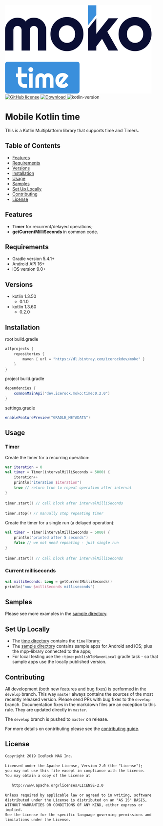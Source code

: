 ![moko-time](img/logo.png)  
[![GitHub license](https://img.shields.io/badge/license-Apache%20License%202.0-blue.svg?style=flat)](http://www.apache.org/licenses/LICENSE-2.0) [![Download](https://api.bintray.com/packages/icerockdev/moko/moko-time/images/download.svg) ](https://bintray.com/icerockdev/moko/moko-time/_latestVersion) ![kotlin-version](https://img.shields.io/badge/kotlin-1.3.60-orange)

# Mobile Kotlin time
This is a Kotlin Multiplatform library that supports time and Timers.  

## Table of Contents
- [Features](#features)
- [Requirements](#requirements)
- [Versions](#versions)
- [Installation](#installation)
- [Usage](#usage)
- [Samples](#samples)
- [Set Up Locally](#setup-locally)
- [Contributing](#contributing)
- [License](#license)

## Features
- **Timer** for recurrent/delayed operations;
- **getCurrentMilliSeconds** in common code.

## Requirements
- Gradle version 5.4.1+
- Android API 16+
- iOS version 9.0+

## Versions
- kotlin 1.3.50
  - 0.1.0
- kotlin 1.3.60
  - 0.2.0

## Installation
root build.gradle  
```groovy
allprojects {
    repositories {
        maven { url = "https://dl.bintray.com/icerockdev/moko" }
    }
}
```

project build.gradle
```groovy
dependencies {
    commonMainApi("dev.icerock.moko:time:0.2.0")
}
```

settings.gradle  
```groovy
enableFeaturePreview("GRADLE_METADATA")
```

## Usage
### Timer
Create the timer for a recurring operation:
```kotlin
var iteration = 0
val timer = Timer(intervalMilliSeconds = 5000) {
    iteration++
    println("iteration $iteration")
    true // return true to repeat operation after interval
}

timer.start() // call block after intervalMilliSeconds

timer.stop() // manually stop repeating timer
```

Create the timer for a single run (a delayed operation):
```kotlin
val timer = Timer(intervalMilliSeconds = 5000) {
    println("printed after 5 seconds")
    false // we not need repeating - just single run
}

timer.start() // call block after intervalMilliSeconds
```

### Current milliseconds
```kotlin
val milliSeconds: Long = getCurrentMilliSeconds()
println("now $milliSeconds milliseconds")
```

## Samples
Please see more examples in the [sample directory](sample).

## Set Up Locally 
- The [time directory](time) contains the `time` library;
- The [sample directory](sample) contains sample apps for Android and iOS; plus the mpp-library connected to the apps;
- For local testing use the `:time:publishToMavenLocal` gradle task - so that sample apps use the locally published version.

## Contributing
All development (both new features and bug fixes) is performed in the `develop` branch. This way `master` always contains the sources of the most recently released version. Please send PRs with bug fixes to the `develop` branch. Documentation fixes in the markdown files are an exception to this rule. They are updated directly in `master`.

The `develop` branch is pushed to `master` on release.

For more details on contributing please see the [contributing guide](CONTRIBUTING.md).

## License
        
    Copyright 2019 IceRock MAG Inc.
    
    Licensed under the Apache License, Version 2.0 (the "License");
    you may not use this file except in compliance with the License.
    You may obtain a copy of the License at
    
       http://www.apache.org/licenses/LICENSE-2.0
    
    Unless required by applicable law or agreed to in writing, software
    distributed under the License is distributed on an "AS IS" BASIS,
    WITHOUT WARRANTIES OR CONDITIONS OF ANY KIND, either express or implied.
    See the License for the specific language governing permissions and
    limitations under the License.